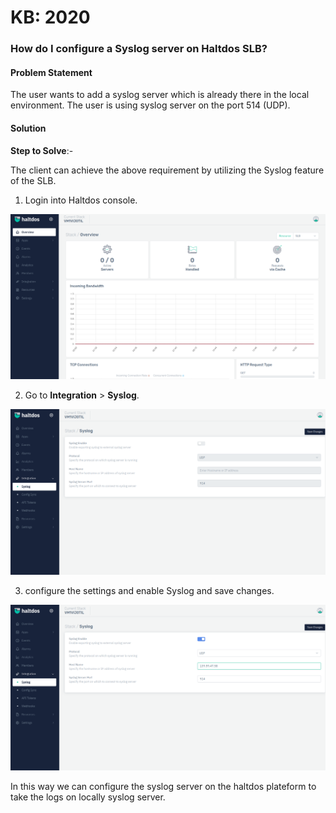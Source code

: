 # KB: 2020

### **How do I configure a Syslog server on Haltdos SLB?**

#### **Problem Statement**

The user wants to add a syslog server which is already there in the local environment. The user is using syslog server on the port 514 (UDP).

#### **Solution**

**Step to Solve**:-

The client can achieve the above requirement by utilizing the Syslog feature of the SLB.

1. Login into Haltdos console.

![](/img/adc/v7/kb/overview_kb_2020_1.png)

2. Go to **Integration** > **Syslog**.

![](/img/adc/v7/kb/syslog_kb_2020_2.png)

3. configure the settings and enable Syslog and save changes.

![](/img/adc/v7/kb/syslog_kb_2020_3.png)

In this way we can configure the syslog server on the haltdos plateform to take the logs on locally syslog server.